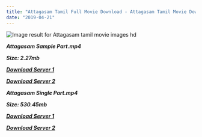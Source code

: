 ```yaml
---
title: "Attagasam Tamil Full Movie Download - Attagasam Tamil Movie Download"
date: "2019-04-21"
---
```


![Image result for Attagasam  tamil movie images hd](https://pbs.twimg.com/media/DOb85R1UEAAJfQs.jpg)

**_Attagasam Sample Part.mp4_**

**_Size: 2.27mb_**

**_[Download Server 1](http://b6.wetransfer.vip/files/{5d952673edb986a3e6232bd1dc09e7f07ef1103dd7939917627d2e7266b78107}20Actor{5d952673edb986a3e6232bd1dc09e7f07ef1103dd7939917627d2e7266b78107}20Hits{5d952673edb986a3e6232bd1dc09e7f07ef1103dd7939917627d2e7266b78107}20Collection/Ajith{5d952673edb986a3e6232bd1dc09e7f07ef1103dd7939917627d2e7266b78107}20{5d952673edb986a3e6232bd1dc09e7f07ef1103dd7939917627d2e7266b78107}20Movies{5d952673edb986a3e6232bd1dc09e7f07ef1103dd7939917627d2e7266b78107}20Collection/Attagasam{5d952673edb986a3e6232bd1dc09e7f07ef1103dd7939917627d2e7266b78107}20(2004)/Attagasam{5d952673edb986a3e6232bd1dc09e7f07ef1103dd7939917627d2e7266b78107}20Mp4{5d952673edb986a3e6232bd1dc09e7f07ef1103dd7939917627d2e7266b78107}20HD/Attagasam{5d952673edb986a3e6232bd1dc09e7f07ef1103dd7939917627d2e7266b78107}20HD{5d952673edb986a3e6232bd1dc09e7f07ef1103dd7939917627d2e7266b78107}20Sample.mp4)_**

**_[Download Server 2](http://b6.wetransfer.vip/files/{5d952673edb986a3e6232bd1dc09e7f07ef1103dd7939917627d2e7266b78107}20Actor{5d952673edb986a3e6232bd1dc09e7f07ef1103dd7939917627d2e7266b78107}20Hits{5d952673edb986a3e6232bd1dc09e7f07ef1103dd7939917627d2e7266b78107}20Collection/Ajith{5d952673edb986a3e6232bd1dc09e7f07ef1103dd7939917627d2e7266b78107}20{5d952673edb986a3e6232bd1dc09e7f07ef1103dd7939917627d2e7266b78107}20Movies{5d952673edb986a3e6232bd1dc09e7f07ef1103dd7939917627d2e7266b78107}20Collection/Attagasam{5d952673edb986a3e6232bd1dc09e7f07ef1103dd7939917627d2e7266b78107}20(2004)/Attagasam{5d952673edb986a3e6232bd1dc09e7f07ef1103dd7939917627d2e7266b78107}20Mp4{5d952673edb986a3e6232bd1dc09e7f07ef1103dd7939917627d2e7266b78107}20HD/Attagasam{5d952673edb986a3e6232bd1dc09e7f07ef1103dd7939917627d2e7266b78107}20HD{5d952673edb986a3e6232bd1dc09e7f07ef1103dd7939917627d2e7266b78107}20Sample.mp4)_**

**_Attagasam Single Part.mp4_**

**_Size: 530.45mb_**

**_[Download Server 1](http://b6.wetransfer.vip/files/{5d952673edb986a3e6232bd1dc09e7f07ef1103dd7939917627d2e7266b78107}20Actor{5d952673edb986a3e6232bd1dc09e7f07ef1103dd7939917627d2e7266b78107}20Hits{5d952673edb986a3e6232bd1dc09e7f07ef1103dd7939917627d2e7266b78107}20Collection/Ajith{5d952673edb986a3e6232bd1dc09e7f07ef1103dd7939917627d2e7266b78107}20{5d952673edb986a3e6232bd1dc09e7f07ef1103dd7939917627d2e7266b78107}20Movies{5d952673edb986a3e6232bd1dc09e7f07ef1103dd7939917627d2e7266b78107}20Collection/Attagasam{5d952673edb986a3e6232bd1dc09e7f07ef1103dd7939917627d2e7266b78107}20(2004)/Attagasam{5d952673edb986a3e6232bd1dc09e7f07ef1103dd7939917627d2e7266b78107}20Mp4{5d952673edb986a3e6232bd1dc09e7f07ef1103dd7939917627d2e7266b78107}20HD/Attagasam{5d952673edb986a3e6232bd1dc09e7f07ef1103dd7939917627d2e7266b78107}20HD.mp4)_**

**_[Download Server 2](http://b6.wetransfer.vip/files/{5d952673edb986a3e6232bd1dc09e7f07ef1103dd7939917627d2e7266b78107}20Actor{5d952673edb986a3e6232bd1dc09e7f07ef1103dd7939917627d2e7266b78107}20Hits{5d952673edb986a3e6232bd1dc09e7f07ef1103dd7939917627d2e7266b78107}20Collection/Ajith{5d952673edb986a3e6232bd1dc09e7f07ef1103dd7939917627d2e7266b78107}20{5d952673edb986a3e6232bd1dc09e7f07ef1103dd7939917627d2e7266b78107}20Movies{5d952673edb986a3e6232bd1dc09e7f07ef1103dd7939917627d2e7266b78107}20Collection/Attagasam{5d952673edb986a3e6232bd1dc09e7f07ef1103dd7939917627d2e7266b78107}20(2004)/Attagasam{5d952673edb986a3e6232bd1dc09e7f07ef1103dd7939917627d2e7266b78107}20Mp4{5d952673edb986a3e6232bd1dc09e7f07ef1103dd7939917627d2e7266b78107}20HD/Attagasam{5d952673edb986a3e6232bd1dc09e7f07ef1103dd7939917627d2e7266b78107}20HD.mp4)_**
